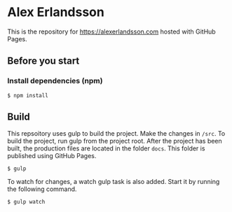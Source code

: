 # Alex Erlandsson

This is the repository for https://alexerlandsson.com hosted with GitHub Pages.

## Before you start

### Install dependencies (npm)

```shell
$ npm install
```

## Build

This repsoitory uses gulp to build the project. Make the changes in `/src`. To build the project, run gulp from the project root. After the project has been built, the production files are located in the folder `docs`. This folder is published using GitHub Pages.

```shell
$ gulp
```

To watch for changes, a watch gulp task is also added. Start it by running the following command.

```shell
$ gulp watch
```
